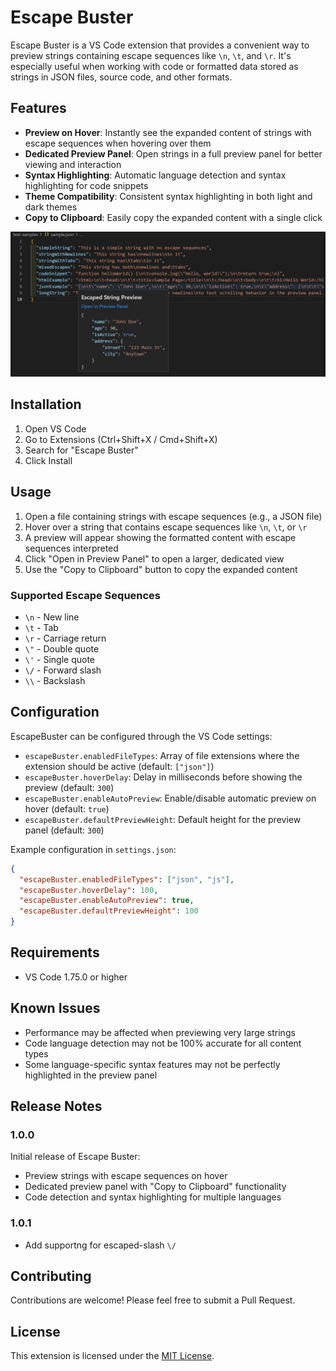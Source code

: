 # Escape Buster

Escape Buster is a VS Code extension that provides a convenient way to preview strings containing escape sequences like `\n`, `\t`, and `\r`. It's especially useful when working with code or formatted data stored as strings in JSON files, source code, and other formats.

## Features

- **Preview on Hover**: Instantly see the expanded content of strings with escape sequences when hovering over them
- **Dedicated Preview Panel**: Open strings in a full preview panel for better viewing and interaction
- **Syntax Highlighting**: Automatic language detection and syntax highlighting for code snippets
- **Theme Compatibility**: Consistent syntax highlighting in both light and dark themes
- **Copy to Clipboard**: Easily copy the expanded content with a single click

![screenshot](image/README/screen-shot.png)

## Installation

1. Open VS Code
2. Go to Extensions (Ctrl+Shift+X / Cmd+Shift+X)
3. Search for "Escape Buster"
4. Click Install

## Usage

1. Open a file containing strings with escape sequences (e.g., a JSON file)
2. Hover over a string that contains escape sequences like `\n`, `\t`, or `\r`
3. A preview will appear showing the formatted content with escape sequences interpreted
4. Click "Open in Preview Panel" to open a larger, dedicated view
5. Use the "Copy to Clipboard" button to copy the expanded content

### Supported Escape Sequences

- `\n` - New line
- `\t` - Tab
- `\r` - Carriage return
- `\"` - Double quote
- `\'` - Single quote
- `\/` - Forward slash
- `\\` - Backslash

## Configuration

EscapeBuster can be configured through the VS Code settings:

- `escapeBuster.enabledFileTypes`: Array of file extensions where the extension should be active (default: `["json"]`)
- `escapeBuster.hoverDelay`: Delay in milliseconds before showing the preview (default: `300`)
- `escapeBuster.enableAutoPreview`: Enable/disable automatic preview on hover (default: `true`)
- `escapeBuster.defaultPreviewHeight`: Default height for the preview panel (default: `300`)

Example configuration in `settings.json`:

```json
{
  "escapeBuster.enabledFileTypes": ["json", "js"],
  "escapeBuster.hoverDelay": 100,
  "escapeBuster.enableAutoPreview": true,
  "escapeBuster.defaultPreviewHeight": 100
}
```

## Requirements

- VS Code 1.75.0 or higher

## Known Issues

- Performance may be affected when previewing very large strings
- Code language detection may not be 100% accurate for all content types
- Some language-specific syntax features may not be perfectly highlighted in the preview panel

## Release Notes

### 1.0.0

Initial release of Escape Buster:

- Preview strings with escape sequences on hover
- Dedicated preview panel with "Copy to Clipboard" functionality
- Code detection and syntax highlighting for multiple languages

### 1.0.1

- Add supportng for escaped-slash `\/`

## Contributing

Contributions are welcome! Please feel free to submit a Pull Request.

## License

This extension is licensed under the [MIT License](LICENSE).
